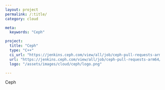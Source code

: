 ```yaml
---
layout: project
permalink: /:title/
category: cloud

meta:
  keywords: "Ceph"

project:
  title: "Ceph"
  type: "C++"
  ci_url: "https://jenkins.ceph.com/view/all/job/ceph-pull-requests-arm64/"
  url: "https://jenkins.ceph.com/view/all/job/ceph-pull-requests-arm64/"
  logo: "/assets/images/cloud/ceph/logo.png"

---
```

<p>Ceph</p>
